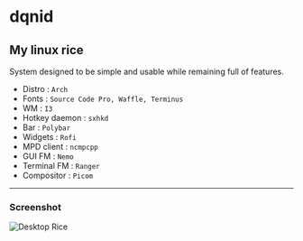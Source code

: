 # dqnid
## My linux rice
System designed to be simple and usable while remaining full of features.
* Distro : `Arch`
* Fonts : `Source Code Pro, Waffle, Terminus`
* WM : `I3`
* Hotkey daemon : `sxhkd`
* Bar : `Polybar`
* Widgets : `Rofi`
* MPD client : `ncmpcpp`
* GUI FM : `Nemo`
* Terminal FM : `Ranger`
* Compositor : `Picom`
***
### Screenshot
![Desktop Rice](https://user-images.githubusercontent.com/85947178/229568154-52a07617-292d-48b6-b872-e812eaf02418.png)
